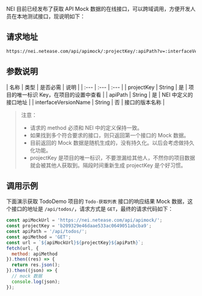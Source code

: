 NEI 目前已经发布了获取 API Mock 数据的在线接口，可以跨域调用，方便开发人员在本地测试接口，现说明如下：

## 请求地址

```html
https://nei.netease.com/api/apimock/:projectKey/:apiPath?v=:interfaceVersionName
```

## 参数说明

| 名称 | 类型 | 是否必需 | 说明 |
| :--- | :--- | :--- |
| projectKey | String | 是 | 项目的唯一标识 Key，在项目的设置中查看 |
| apiPath | String | 是 | NEI 中定义的接口地址 |
| interfaceVersionName | String | 否 | 接口的版本名称 |

> 注意：
> - 请求的 method 必须和 NEI 中的定义保持一致。
> - 如果找到多个符合要求的接口，则只返回第一个接口的 Mock 数据。
> - 目前返回的 Mock 数据是随机生成的，没有持久化。以后会考虑做持久化功能。
> - projectKey 是项目的唯一标识，不要泄漏给其他人，不然你的项目数据就会被其他人获取到。隔段时间重新生成 projectKey 是个好习惯。

## 调用示例
下面演示获取 TodoDemo 项目的 `Todo-获取列表` 接口的响应结果 Mock 数据，这个接口的地址是 `/api/todos/`，请求方式是 `GET`，最终的请求代码如下：

```js
const apiMockUrl = 'https://nei.netease.com/api/apimock/';
const projectKey = 'b209329e46daae533ac0649051abcba9';
const apiPath = '/api/todos/';
const apiMethod = 'GET';
const url = `${apiMockUrl}${projectKey}${apiPath}`;
fetch(url, {
  method: apiMethod
}).then((res) => {
  return res.json();
}).then((json) => {
  // mock 数据
  console.log(json);
});
```
